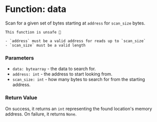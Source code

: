 # Function: data

Scan for a given set of bytes starting at `address` for `scan_size` bytes.

```admonish danger title=""
This function is unsafe 🐉

- `address` must be a valid address for reads up to `scan_size`
- `scan_size` must be a valid length
```

### Parameters
- `data: bytearray` - the data to search for.
- `address: int` - the address to start looking from.
- `scan_size: int` - how many bytes to search for from the starting address.

### Return Value
On success, it returns an `int` representing the found location's memory address. On failure, it returns `None`.
